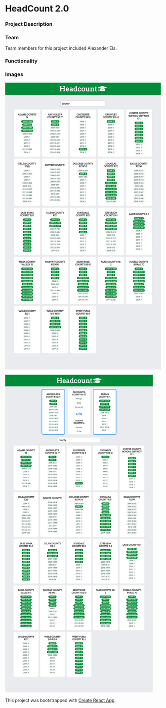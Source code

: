 # HeadCount 2.0


### Project Description

### Team
Team members for this project included Alexander Ela.

### Functionality







### Images
![headcount_desktop](https://github.com/alexanderela/headcount2.0/blob/master/public/images/desktop_main.png)

![headcount_desktop_cards_selected](https://github.com/alexanderela/headcount2.0/blob/master/public/images/desktop_main_highlighted.png)

This project was bootstrapped with [Create React App](https://github.com/facebookincubator/create-react-app).
